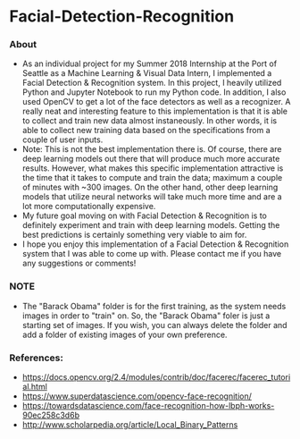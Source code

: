 # Facial-Detection-Recognition
### About
- As an individual project for my Summer 2018 Internship at the Port of Seattle as a Machine Learning & Visual Data Intern, I implemented a Facial Detection & Recognition system. In this project, I heavily utilized Python and Jupyter Notebook to run my Python code. In addition, I also used OpenCV to get a lot of the face detectors as well as a recognizer. A really neat and interesting feature to this implementation is that it is able to collect and train new data almost instaneously. In other words, it is able to collect new training data based on the specifications from a couple of user inputs. 
- Note: This is not the best implementation there is. Of course, there are deep learning models out there that will produce much more accurate results. However, what makes this specific implementation attractive is the time that it takes to compute and train the data; maximum a couple of minutes with ~300 images. On the other hand, other deep learning models that utilize neural networks will take much more time and are a lot more computationally expensive. 
- My future goal moving on with Facial Detection & Recognition is to definitely experiment and train with deep learning models. Getting the best predictions is certainly something very viable to aim for. 
- I hope you enjoy this implementation of a Facial Detection & Recognition system that I was able to come up with. Please contact me if you have any suggestions or comments!

### NOTE
- The "Barack Obama" folder is for the first training, as the system needs images in order to "train" on. So, the "Barack Obama" foler is just a starting set of images. If you wish, you can always delete the folder and add a folder of existing images of your own preference.

### References:
- https://docs.opencv.org/2.4/modules/contrib/doc/facerec/facerec_tutorial.html
- https://www.superdatascience.com/opencv-face-recognition/
- https://towardsdatascience.com/face-recognition-how-lbph-works-90ec258c3d6b
- http://www.scholarpedia.org/article/Local_Binary_Patterns
